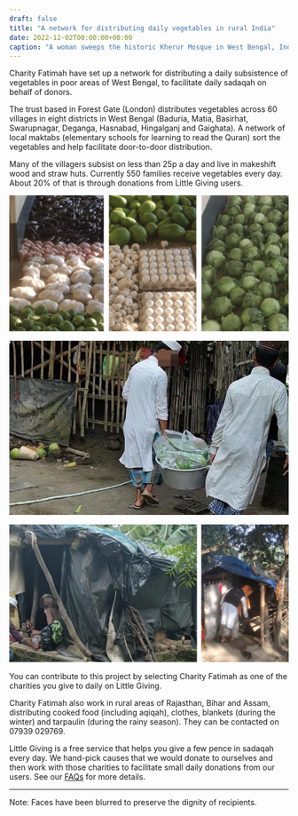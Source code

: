 ```yaml
---
draft: false
title: "A network for distributing daily vegetables in rural India"
date: 2022-12-02T00:00:00+00:00
caption: "A woman sweeps the historic Kherur Mosque in West Bengal, India"
---
```


Charity Fatimah have set up a network for distributing a daily subsistence of vegetables in poor areas of West Bengal, to facilitate daily sadaqah on behalf of donors.

The trust based in Forest Gate (London) distributes vegetables across 60 villages in eight districts in West Bengal (Baduria, Matia, Basirhat, Swarupnagar, Deganga, Hasnabad, Hingalganj and Gaighata). A network of local maktabs (elementary schools for learning to read the Quran) sort the vegetables and help facilitate door-to-door distribution.

Many of the villagers subsist on less than 25p a day and live in makeshift wood and straw huts. Currently 550 families receive vegetables every day. About 20% of that is through donations from Little Giving users.

![Vegetables being sorted at a maktab for distribution](a.jpg)

![Volunteers carry sorted bags of vegetables for distribution](c.jpg)

![Volunteers drop bags of vegetables at makeshift homes](b.jpg)

You can contribute to this project by selecting Charity Fatimah as one of the charities you give to daily on Little Giving.

Charity Fatimah also work in rural areas of Rajasthan, Bihar and Assam, distributing cooked food (including aqiqah), clothes, blankets (during the winter) and tarpaulin (during the rainy season). They can be contacted on 07939 029769.

Little Giving is a free service that helps you give a few pence in sadaqah every day. We hand-pick causes that we would donate to ourselves and then work with those charities to facilitate small daily donations from our users. See our [FAQs](https://www.littlegiving.org/support) for more details.

---

Note: Faces have been blurred to preserve the dignity of recipients.